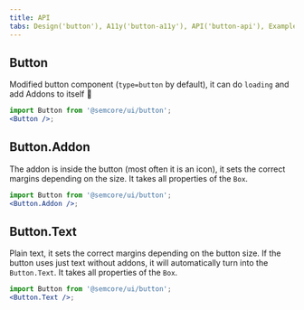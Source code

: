 ```yaml
---
title: API
tabs: Design('button'), A11y('button-a11y'), API('button-api'), Example('button-code'), Changelog('button-changelog')
---
```


## Button

Modified button component (`type=button` by default), it can do `loading` and add Addons to itself 💪

```jsx
import Button from '@semcore/ui/button';
<Button />;
```

<TypesView type="ButtonProps" :types={...types} />

## Button.Addon

The addon is inside the button (most often it is an icon), it sets the correct margins depending on the size. It takes all properties of the `Box`.

```jsx
import Button from '@semcore/ui/button';
<Button.Addon />;
```

## Button.Text

Plain text, it sets the correct margins depending on the button size. If the button uses just text without addons, it will automatically turn into the `Button.Text`. It takes all properties of the `Box`.

```jsx
import Button from '@semcore/ui/button';
<Button.Text />;
```

<script setup>import { data as types } from '@types.data.ts';</script>
